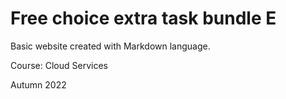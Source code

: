 # Free choice extra task bundle E

Basic website created with Markdown language.

Course: Cloud Services

Autumn 2022
